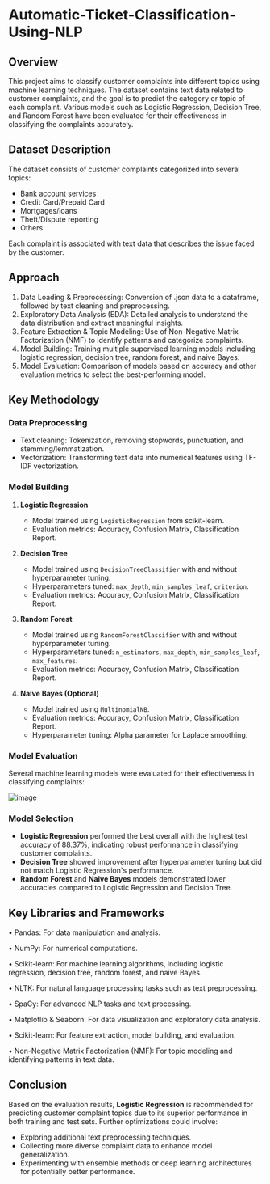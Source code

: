 # Automatic-Ticket-Classification-Using-NLP

## Overview
This project aims to classify customer complaints into different topics using machine learning techniques. The dataset contains text data related to customer complaints, and the goal is to predict the category or topic of each complaint. Various models such as Logistic Regression, Decision Tree, and Random Forest have been evaluated for their effectiveness in classifying the complaints accurately.

## Dataset Description
The dataset consists of customer complaints categorized into several topics:
- Bank account services
- Credit Card/Prepaid Card
- Mortgages/loans
- Theft/Dispute reporting
- Others

Each complaint is associated with text data that describes the issue faced by the customer.

## <b>Approach</b>

1.	Data Loading & Preprocessing: Conversion of .json data to a dataframe, followed by text cleaning and preprocessing.
2.	Exploratory Data Analysis (EDA): Detailed analysis to understand the data distribution and extract meaningful insights.
3.	Feature Extraction & Topic Modeling: Use of Non-Negative Matrix Factorization (NMF) to identify patterns and categorize complaints.
4.	Model Building: Training multiple supervised learning models including logistic regression, decision tree, random forest, and naive Bayes.
5.	Model Evaluation: Comparison of models based on accuracy and other evaluation metrics to select the best-performing model.

## Key Methodology
### Data Preprocessing
- Text cleaning: Tokenization, removing stopwords, punctuation, and stemming/lemmatization.
- Vectorization: Transforming text data into numerical features using TF-IDF vectorization.

### Model Building
1. **Logistic Regression**
   - Model trained using `LogisticRegression` from scikit-learn.
   - Evaluation metrics: Accuracy, Confusion Matrix, Classification Report.
   
2. **Decision Tree**
   - Model trained using `DecisionTreeClassifier` with and without hyperparameter tuning.
   - Hyperparameters tuned: `max_depth`, `min_samples_leaf`, `criterion`.
   - Evaluation metrics: Accuracy, Confusion Matrix, Classification Report.
   
3. **Random Forest**
   - Model trained using `RandomForestClassifier` with and without hyperparameter tuning.
   - Hyperparameters tuned: `n_estimators`, `max_depth`, `min_samples_leaf`, `max_features`.
   - Evaluation metrics: Accuracy, Confusion Matrix, Classification Report.
   
4. **Naive Bayes (Optional)**
   - Model trained using `MultinomialNB`.
   - Evaluation metrics: Accuracy, Confusion Matrix, Classification Report.
   - Hyperparameter tuning: Alpha parameter for Laplace smoothing.

### Model Evaluation
Several machine learning models were evaluated for their effectiveness in classifying complaints:

![image](https://github.com/user-attachments/assets/0e3f3f3e-d518-4692-9999-609164cf81a1)

### Model Selection
- **Logistic Regression** performed the best overall with the highest test accuracy of 88.37%, indicating robust performance in classifying customer complaints.
- **Decision Tree** showed improvement after hyperparameter tuning but did not match Logistic Regression's performance.
- **Random Forest** and **Naive Bayes** models demonstrated lower accuracies compared to Logistic Regression and Decision Tree.

## <b>Key Libraries and Frameworks</b>

•	Pandas: For data manipulation and analysis.

•	NumPy: For numerical computations.

•	Scikit-learn: For machine learning algorithms, including logistic regression, decision tree, random forest, and naive Bayes.

•	NLTK: For natural language processing tasks such as text preprocessing.

•	SpaCy: For advanced NLP tasks and text processing.

•	Matplotlib & Seaborn: For data visualization and exploratory data analysis.

•	Scikit-learn: For feature extraction, model building, and evaluation.

•	Non-Negative Matrix Factorization (NMF): For topic modeling and identifying patterns in text data.

## Conclusion
Based on the evaluation results, **Logistic Regression** is recommended for predicting customer complaint topics due to its superior performance in both training and test sets. Further optimizations could involve:
- Exploring additional text preprocessing techniques.
- Collecting more diverse complaint data to enhance model generalization.
- Experimenting with ensemble methods or deep learning architectures for potentially better performance.

